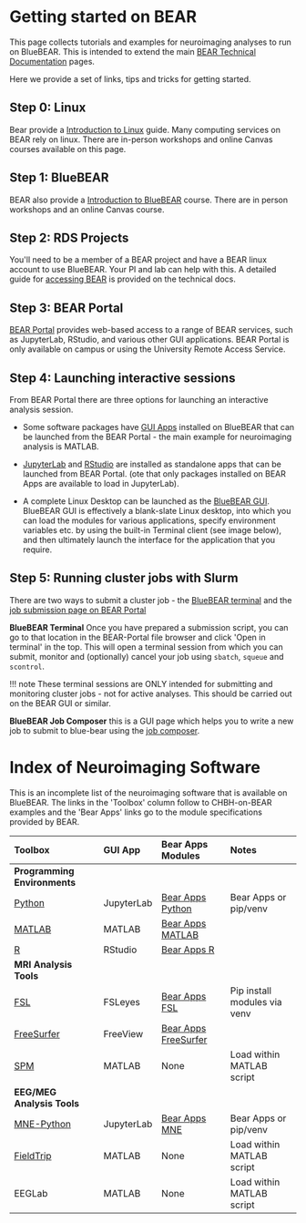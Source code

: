 # Getting started on BEAR

This page collects tutorials and examples for neuroimaging analyses to run on BlueBEAR. This is intended to extend the main [BEAR Technical Documentation](https://docs.bear.bham.ac.uk/) pages.

Here we provide a set of links, tips and tricks for getting started.

## Step 0: Linux

Bear provide a [Introduction to Linux](https://www.birmingham.ac.uk/research/arc/bear/training/intro-linux#:~:text=In%20'BEAR%20Training'&text=We're%20now%20running%20a,working%20with%20the%20BlueBEAR%20service) guide. Many computing services on BEAR rely on linux. There are in-person workshops and online Canvas courses available on this page.

## Step 1: BlueBEAR

BEAR also provide a [Introduction to BlueBEAR](https://www.birmingham.ac.uk/research/arc/bear/training/necessities) course. There are in person workshops and an online Canvas course.

## Step 2: RDS Projects

You'll need to be a member of a BEAR project and have a BEAR linux account to use BlueBEAR. Your PI and lab can help with this. A detailed guide for [accessing BEAR](https://docs.bear.bham.ac.uk/bluebear/accessing/) is provided on the technical docs.

## Step 3: BEAR Portal

[BEAR Portal](https://docs.bear.bham.ac.uk/portal/accessing/) provides web-based access to a range of BEAR services, such as JupyterLab, RStudio, and various other GUI applications. BEAR Portal is only available on campus or using the University Remote Access Service.

## Step 4: Launching interactive sessions

From BEAR Portal there are three options for launching an interactive analysis session.

- Some software packages have [GUI Apps](https://docs.bear.bham.ac.uk/portal/gui_apps/) installed on BlueBEAR that can be launched from the BEAR Portal - the main example for neuroimaging analysis is MATLAB.

- [JupyterLab](https://docs.bear.bham.ac.uk/portal/jupyterlab/) and [RStudio](https://docs.bear.bham.ac.uk/portal/rstudio/) are installed as standalone apps that can be launched from BEAR Portal. (ote that only packages installed on BEAR Apps are available to load in JupyterLab).

- A complete Linux Desktop can be launched as the [BlueBEAR GUI](https://docs.bear.bham.ac.uk/portal/gui/). BlueBEAR GUI is effectively a blank-slate Linux desktop, into which you can load the modules for various applications, specify environment variables etc. by using the built-in Terminal client (see image below), and then ultimately launch the interface for the application that you require.

## Step 5: Running cluster jobs with Slurm

There are two ways to submit a cluster job - the [BlueBEAR terminal](https://docs.bear.bham.ac.uk/bluebear/jobs/) and the [job submission page on BEAR Portal](https://docs.bear.bham.ac.uk/portal/jobs/)

**BlueBEAR Terminal** Once you have prepared a submission script, you can go to that location in the BEAR-Portal file browser and click 'Open in terminal' in the top. This will open a terminal session from which you can submit, monitor and (optionally) cancel your job using `sbatch`, `squeue` and `scontrol`.

!!! note
    These terminal sessions are ONLY intended for submitting and monitoring cluster jobs - not for active analyses. This should be carried out on the BEAR GUI or similar.

**BlueBEAR Job Composer** this is a GUI page which helps you to write a new job to submit to blue-bear using the [job composer](https://docs.bear.bham.ac.uk/portal/jobs/#creating-a-new-compute-job-through-the-bear-portal).

# Index of Neuroimaging Software

This is an incomplete list of the neuroimaging software that is available on BlueBEAR. The links in the 'Toolbox' column follow to CHBH-on-BEAR examples and the 'Bear Apps' links go to the module specifications provided by BEAR.

| Toolbox                           | GUI App          | Bear Apps Modules                                                           | Notes                         |
|:----------------------------------|:-----------------|:---------------------------------------------------------------------------|:------------------------------|
| **Programming Environments**      |                  |                                                                            |                               |
| [Python](software/python.md)     | JupyterLab       | [Bear Apps Python](https://bear-apps.bham.ac.uk/applications/Python/)     | Bear Apps or pip/venv         |
| [MATLAB](software/matlab.md)     | MATLAB           | [Bear Apps MATLAB](https://bear-apps.bham.ac.uk/applications/MATLAB/)     |                               |
| [R](software/R.md)               | RStudio          | [Bear Apps R](https://bear-apps.bham.ac.uk/applications/R/)               |                               |
| **MRI Analysis Tools**            |                  |                                                                            |                               |
| [FSL](mri/fsl.md)                | FSLeyes          | [Bear Apps FSL](https://bear-apps.bham.ac.uk/applications/FSL/)           | Pip install modules via venv  |
| [FreeSurfer](mri/freesurfer.md)  | FreeView         | [Bear Apps FreeSurfer](https://bear-apps.bham.ac.uk/applications/FreeSurfer/) |                           |
| [SPM](mri/spm.md)                | MATLAB           | None                                                                       | Load within MATLAB script     |
| **EEG/MEG Analysis Tools**        |                  |                                                                            |                               |
| [MNE-Python](meg/mne.md)         | JupyterLab       | [Bear Apps MNE](https://bear-apps.bham.ac.uk/applications/MNE-Python/)    | Bear Apps or pip/venv         |
| [FieldTrip](eeg/fieldtrip.md)    | MATLAB           | None                                                                       | Load within MATLAB script     |
| EEGLab                           | MATLAB           | None                                                                       | Load within MATLAB script     |